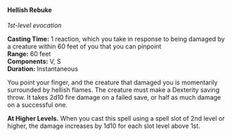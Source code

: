 #### Hellish Rebuke
<!-- markdownlint-disable link-image-reference-definitions -->
[_metadata_:spell_name]:- "Hellish Rebuke"
[_metadata_:spell_level]:- "1"
[_metadata_:spell_school]:- "evocation"
[_metadata_:ritual]:- "false"
[_metadata_:casting_time_amount]:- "1"
[_metadata_:casting_time_unit]:- "reaction"
[_metadata_:casting_time_reaction_trigger]:- "being damaged by a creature within 60 feet of you that you can pinpoint"
[_metadata_:range]:- "60 feet"
[_metadata_:target]:- "one creature"
[_metadata_:components_verbal]:- "true"
[_metadata_:components_somatic]:- "true"
[_metadata_:concentration]:- "false"
[_metadata_:duration]:- "Instantaneous"
[_metadata_:saving_throw]:- "Dexterity"
[_metadata_:saving_throw_success]:- "halves_damage"
[_metadata_:damage_type]:- "fire"
[_metadata_:damage_formula]:- "2d10"
[_metadata_:compared_to_wotc_srd_5.1]:- "mechanics_same_wording_same"
[_metadata_:compared_to_a5e_srd]:- "added"
<!-- markdownlint-disable-next-line no-emphasis-as-heading -->
_1st-level evocation_

**Casting Time:** 1 reaction, which you take in response to being damaged by a creature within 60 feet of you that you can pinpoint \
**Range:** 60 feet \
**Components:** V, S \
**Duration:** Instantaneous

You point your finger, and the creature that damaged you is momentarily surrounded by hellish flames.
The creature must make a Dexterity saving throw.
It takes 2d10 fire damage on a failed save, or half as much damage on a successful one.

**At Higher Levels.**
When you cast this spell using a spell slot of 2nd level or higher, the damage increases by 1d10 for each slot level above 1st.
